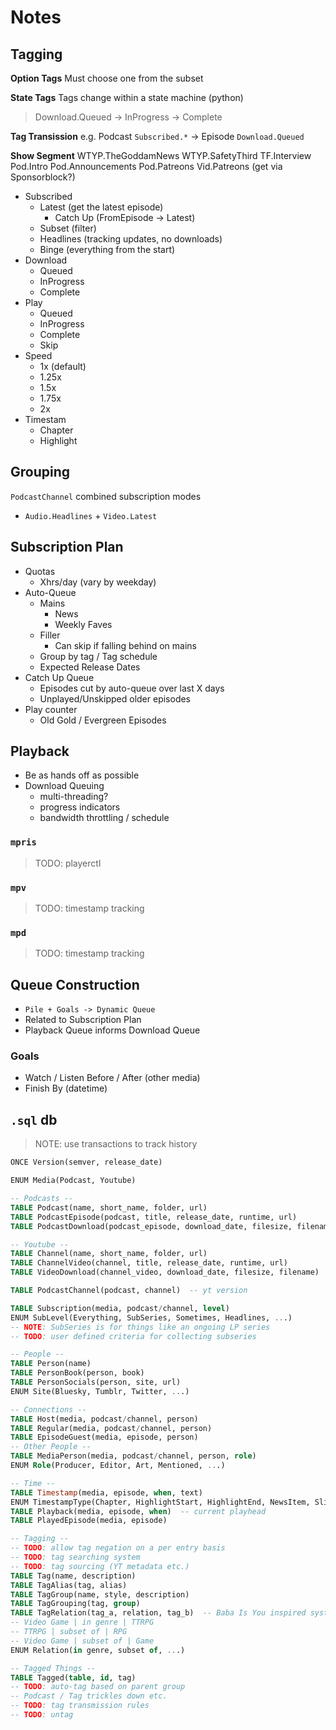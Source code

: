 # Notes

## Tagging

**Option Tags**
Must choose one from the subset

**State Tags**
Tags change within a state machine (python)

> Download.Queued -> InProgress -> Complete

**Tag Transission**
e.g. Podcast `Subscribed.*` -> Episode `Download.Queued`


**Show Segment**
WTYP.TheGoddamNews
WTYP.SafetyThird
TF.Interview
Pod.Intro
Pod.Announcements
Pod.Patreons
Vid.Patreons (get via Sponsorblock?)

 * Subscribed
   - Latest (get the latest episode)
     - Catch Up (FromEpisode -> Latest)
   - Subset (filter)
   - Headlines (tracking updates, no downloads)
   - Binge (everything from the start)
 * Download
   - Queued
   - InProgress
   - Complete
 * Play
   - Queued
   - InProgress
   - Complete
   - Skip
 * Speed
   - 1x (default)
   - 1.25x
   - 1.5x
   - 1.75x
   - 2x
 * Timestam
   - Chapter
   - Highlight



## Grouping
`PodcastChannel` combined subscription modes
 * `Audio.Headlines` + `Video.Latest`



## Subscription Plan
 * Quotas
   - Xhrs/day (vary by weekday)
 * Auto-Queue
   - Mains
     * News
     * Weekly Faves
   - Filler
     * Can skip if falling behind on mains
   - Group by tag / Tag schedule
   - Expected Release Dates
 * Catch Up Queue
   - Episodes cut by auto-queue over last X days
   - Unplayed/Unskipped older episodes
 * Play counter
   - Old Gold / Evergreen Episodes


## Playback
 * Be as hands off as possible
 * Download Queuing
   - multi-threading?
   - progress indicators
   - bandwidth throttling / schedule

### `mpris`
> TODO: playerctl
### `mpv`
> TODO: timestamp tracking
### `mpd`
> TODO: timestamp tracking


## Queue Construction
 * `Pile + Goals -> Dynamic Queue`
 * Related to Subscription Plan
 * Playback Queue informs Download Queue

### Goals
 * Watch / Listen Before / After (other media)
 * Finish By (datetime)


## `.sql` db

> NOTE: use transactions to track history

```sql
ONCE Version(semver, release_date)

ENUM Media(Podcast, Youtube)

-- Podcasts --
TABLE Podcast(name, short_name, folder, url)
TABLE PodcastEpisode(podcast, title, release_date, runtime, url)
TABLE PodcastDownload(podcast_episode, download_date, filesize, filename)

-- Youtube --
TABLE Channel(name, short_name, folder, url)
TABLE ChannelVideo(channel, title, release_date, runtime, url)
TABLE VideoDownload(channel_video, download_date, filesize, filename)

TABLE PodcastChannel(podcast, channel)  -- yt version

TABLE Subscription(media, podcast/channel, level)
ENUM SubLevel(Everything, SubSeries, Sometimes, Headlines, ...)
-- NOTE: SubSeries is for things like an ongoing LP series
-- TODO: user defined criteria for collecting subseries

-- People --
TABLE Person(name)
TABLE PersonBook(person, book)
TABLE PersonSocials(person, site, url)
ENUM Site(Bluesky, Tumblr, Twitter, ...)

-- Connections --
TABLE Host(media, podcast/channel, person)
TABLE Regular(media, podcast/channel, person)
TABLE EpisodeGuest(media, episode, person)
-- Other People --
TABLE MediaPerson(media, podcast/channel, person, role)
ENUM Role(Producer, Editor, Art, Mentioned, ...)

-- Time --
TABLE Timestamp(media, episode, when, text)
ENUM TimestampType(Chapter, HighlightStart, HighlightEnd, NewsItem, Slide, ...)
TABLE Playback(media, episode, when)  -- current playhead
TABLE PlayedEpisode(media, episode)

-- Tagging --
-- TODO: allow tag negation on a per entry basis
-- TODO: tag searching system
-- TODO: tag sourcing (YT metadata etc.)
TABLE Tag(name, description)
TABLE TagAlias(tag, alias)
TABLE TagGroup(name, style, description)
TABLE TagGrouping(tag, group)
TABLE TagRelation(tag_a, relation, tag_b)  -- Baba Is You inspired system
-- Video Game | in genre | TTRPG
-- TTRPG | subset of | RPG
-- Video Game | subset of | Game
ENUM Relation(in genre, subset of, ...)

-- Tagged Things --
TABLE Tagged(table, id, tag)
-- TODO: auto-tag based on parent group
-- Podcast / Tag trickles down etc.
-- TODO: tag transmission rules
-- TODO: untag
```
